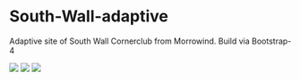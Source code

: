 # South-Wall-adaptive
Adaptive site of South Wall Cornerclub from Morrowind. Build via Bootstrap-4

<img src="https://sun9-17.userapi.com/c204520/v204520948/5a6d7/rWRtfJYb9oo.jpg" >
<img src="https://sun9-38.userapi.com/c204520/v204520948/5a6e1/Ho5kD50cbUk.jpg" >
<img src="https://sun9-65.userapi.com/c204520/v204520948/5a6cd/P6FzLfsP3m0.jpg" >
